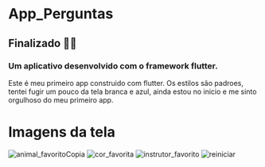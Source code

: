 # App_Perguntas
## Finalizado 🚀🔥
### Um aplicativo desenvolvido com o framework flutter.
Este é meu primeiro app construido com flutter. Os estilos são padroes, tentei fugir um pouco da tela branca e azul, ainda estou no inicio e me sinto orgulhoso do meu primeiro app.

# Imagens da tela
![animal_favoritoCopia](https://user-images.githubusercontent.com/62392872/182982128-081958eb-1d57-451c-af1e-b682d367b862.jpg)
![cor_favorita](https://user-images.githubusercontent.com/62392872/182982268-c475f68e-f446-4146-affd-7860f52b0c9d.jpeg)
![instrutor_favorito](https://user-images.githubusercontent.com/62392872/182982281-e97c23e9-48e5-4fff-86d6-3c127cec049c.jpeg)
![reiniciar](https://user-images.githubusercontent.com/62392872/182982290-1ed02338-f83c-4fb1-9b22-0e59ca5ddef6.jpeg)
